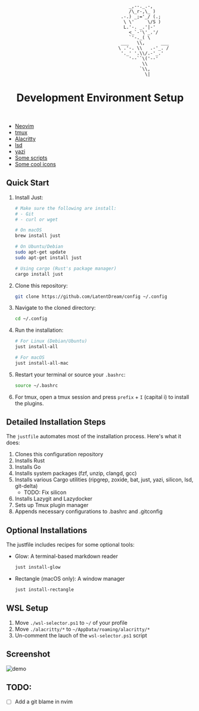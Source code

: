 ```
                                              _,--._.-,
                                              /\_r-,\_ )
                                           .-.) _;='_/ (.;
                                            \ \'     \/S )
                                            L.'-. _.'|-'
                                              <_`-'\'_.'/
                                              `'-._( \
                                           ___   \\,      ___
                                          \ .'-. \\   .-'_. /
                                           '._' '.\\/.-'_.'
                                              '--``\('--'
                                                   \\
                                                  `\\,
                                                    \|

```
<p align="center">
   <h1 align="center"><b>Development Environment Setup</b></h1>
   <p align="center">
      <br />
      <!--<a href="https://latent.blog"><strong>By Gui »</strong></a>-->
  </p>
</p> 

- [Neovim](./nvim/)
- [tmux](./.tmux.conf)
- [Alacritty](./alacritty/)
- [lsd](./lsd/)
- [yazi](./yazi/)
- [Some scripts](./scripts/)
- [Some cool icons](./assets/)

## Quick Start

1. Install Just:
   ```bash
   # Make sure the following are install:
   # - Git
   # - curl or wget

   # On macOS
   brew install just

   # On Ubuntu/Debian
   sudo apt-get update
   sudo apt-get install just

   # Using cargo (Rust's package manager)
   cargo install just
   ```

2. Clone this repository:
   ```bash
   git clone https://github.com/LatentDream/config ~/.config
   ```

3. Navigate to the cloned directory:
   ```bash
   cd ~/.config
   ```

4. Run the installation:
   ```bash
   # For Linux (Debian/Ubuntu)
   just install-all

   # For macOS
   just install-all-mac
   ```

5. Restart your terminal or source your `.bashrc`:
   ```bash
   source ~/.bashrc
   ```

6. For tmux, open a tmux session and press `prefix` + `I` (capital i) to install the plugins.

## Detailed Installation Steps

The `justfile` automates most of the installation process. Here's what it does:

1. Clones this configuration repository
2. Installs Rust
3. Installs Go
5. Installs system packages (fzf, unzip, clangd, gcc)
4. Installs various Cargo utilities (ripgrep, zoxide, bat, just, yazi, silicon, lsd, git-delta)
   - TODO: Fix silicon
6. Installs Lazygit and Lazydocker
7. Sets up Tmux plugin manager
8. Appends necessary configurations to .bashrc and .gitconfig

## Optional Installations

The justfile includes recipes for some optional tools:

- Glow: A terminal-based markdown reader
  ```bash
  just install-glow
  ```

- Rectangle (macOS only): A window manager
  ```bash
  just install-rectangle
  ```

## WSL Setup

1. Move `./wsl-selector.ps1` to `~/` of your profile
2. Move `./alacritty/*` to `~/AppData/roaming/alacritty/*`
3. Un-comment the lauch of the `wsl-selector.ps1` script

## Screenshot

![demo](./demo.png)

## TODO:
- [ ] Add a git blame in nvim
